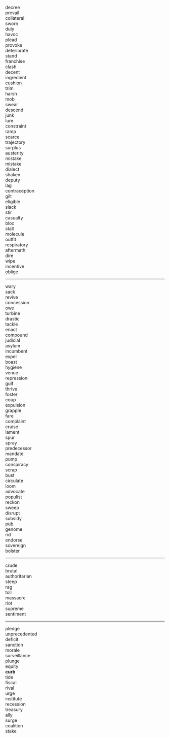 decree \
prevail \
collateral \
sworn \
duly \
havoc \
plead \
provoke \
deteriorate \
stand \
franchise \
clash \
decent \
ingredient \
cushion \
trim \
harsh \
mob \
swear \
descend \
junk \
lure \
constraint \
ramp \
scarce \
trajectory\
surplus \
austerity \
mistake \
mistake \
dialect \
shaken \
deputy \
lag \
contraception \
gilt \
eligible \
slack \
stir \
casualty \
bloc \
stall \
molecule \
outfit \
respiratory \
aftermath \
dire \
wipe \
incentive \
oblige

----








wary \
sack \
revive \
concession \
owe \
turbine \
drastic \
tackle \
enact \
compound \
judicial \
asylum \
incumbent \
expel \
boast \
hygiene \
venue \
repression \
gulf \
thrive \
foster \
coup \
expulsion \
grapple \
fare \
complaint \
cruise \
lament \
spur \
spray \
predecessor \
mandate \
pump \
conspiracy \
scrap \
bust \
circulate \
loom \
advocate \
populist \
reckon \
sweep \
disrupt \
subsidy \
pub \
genome \
rid \
endorse \
sovereign \
bolster

---- 

crude \
brutal \
authoritarian \
steep \
rag \
toll \
massacre \
riot \
supreme \
sentiment


----

pledge \
unprecedented \
deficit \
sanction \
morale \
surveillance \
plunge \
equity \
**curb** \
tide \
fiscal \
rival \
urge \
institute \
recession \
treasury \
ally \
surge \
coalition \
stake

